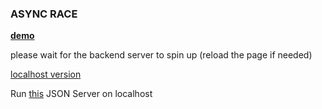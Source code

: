 ### ASYNC RACE

[**demo**](https://rasync.onrender.com/)

please wait for the backend server to spin up (reload the page if needed)


[localhost version](https://racync.netlify.app/)

Run [this](https://github.com/mikhama/async-race-api/) JSON Server on localhost